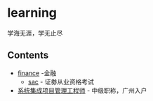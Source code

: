 # learning
学海无涯，学无止尽

## Contents

- [finance](/finance/stock.md) -金融
    - [sac](/finance/sac.md) - 证劵从业资格考试
- [系统集成项目管理工程师](/technology/sipme.md) - 中级职称，广州入户